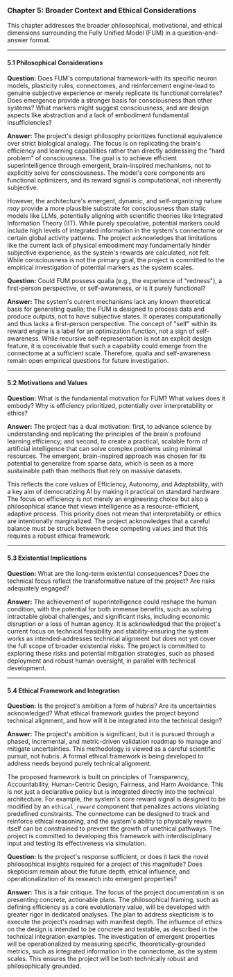 ### Chapter 5: Broader Context and Ethical Considerations

This chapter addresses the broader philosophical, motivational, and ethical dimensions surrounding the Fully Unified Model (FUM) in a question-and-answer format.

---

#### 5.1 Philosophical Considerations

**Question:**
Does FUM's computational framework-with its specific neuron models, plasticity rules, connectomes, and reinforcement engine-lead to genuine subjective experience or merely replicate its functional correlates? Does emergence provide a stronger basis for consciousness than other systems? What markers might suggest consciousness, and are design aspects like abstraction and a lack of embodiment fundamental insufficiencies?

**Answer:**
The project's design philosophy prioritizes functional equivalence over strict biological analogy. The focus is on replicating the brain's efficiency and learning capabilities rather than directly addressing the "hard problem" of consciousness. The goal is to achieve efficient superintelligence through emergent, brain-inspired mechanisms, not to explicitly solve for consciousness. The model's core components are functional optimizers, and its reward signal is computational, not inherently subjective.

However, the architecture's emergent, dynamic, and self-organizing nature *may* provide a more plausible substrate for consciousness than static models like LLMs, potentially aligning with scientific theories like Integrated Information Theory (IIT). While purely speculative, potential markers could include high levels of integrated information in the system's connectome or certain global activity patterns. The project acknowledges that limitations like the current lack of physical embodiment may fundamentally hinder subjective experience, as the system's rewards are calculated, not felt. While consciousness is not the primary goal, the project is committed to the empirical investigation of potential markers as the system scales.

**Question:**
Could FUM possess qualia (e.g., the experience of "redness"), a first-person perspective, or self-awareness, or is it purely functional?

**Answer:**
The system's current mechanisms lack any known theoretical basis for generating qualia; the FUM is designed to process data and produce outputs, not to have subjective states. It operates computationally and thus lacks a first-person perspective. The concept of "self" within its reward engine is a label for an optimization function, not a sign of self-awareness. While recursive self-representation is not an explicit design feature, it is conceivable that such a capability could emerge from the connectome at a sufficient scale. Therefore, qualia and self-awareness remain open empirical questions for future investigation.

---

#### 5.2 Motivations and Values

**Question:**
What is the fundamental motivation for FUM? What values does it embody? Why is efficiency prioritized, potentially over interpretability or ethics?

**Answer:**
The project has a dual motivation: first, to advance science by understanding and replicating the principles of the brain's profound learning efficiency; and second, to create a practical, scalable form of artificial intelligence that can solve complex problems using minimal resources. The emergent, brain-inspired approach was chosen for its potential to generalize from sparse data, which is seen as a more sustainable path than methods that rely on massive datasets.

This reflects the core values of Efficiency, Autonomy, and Adaptability, with a key aim of democratizing AI by making it practical on standard hardware. The focus on efficiency is not merely an engineering choice but also a philosophical stance that views intelligence as a resource-efficient, adaptive process. This priority does not mean that interpretability or ethics are intentionally marginalized. The project acknowledges that a careful balance must be struck between these competing values and that this requires a robust ethical framework.

---

#### 5.3 Existential Implications

**Question:**
What are the long-term existential consequences? Does the technical focus reflect the transformative nature of the project? Are risks adequately engaged?

**Answer:**
The achievement of superintelligence could reshape the human condition, with the potential for both immense benefits, such as solving intractable global challenges, and significant risks, including economic disruption or a loss of human agency. It is acknowledged that the project's current focus on technical feasibility and stability-ensuring the system works as intended-addresses technical alignment but does not yet cover the full scope of broader existential risks. The project is committed to exploring these risks and potential mitigation strategies, such as phased deployment and robust human oversight, in parallel with technical development.

---

#### 5.4 Ethical Framework and Integration

**Question:**
Is the project's ambition a form of hubris? Are its uncertainties acknowledged? What ethical framework guides the project beyond technical alignment, and how will it be integrated into the technical design?

**Answer:**
The project's ambition is significant, but it is pursued through a phased, incremental, and metric-driven validation roadmap to manage and mitigate uncertainties. This methodology is viewed as a careful scientific pursuit, not hubris. A formal ethical framework is being developed to address needs beyond purely technical alignment.

The proposed framework is built on principles of Transparency, Accountability, Human-Centric Design, Fairness, and Harm Avoidance. This is not just a declarative policy but is integrated directly into the technical architecture. For example, the system's core reward signal is designed to be modified by an `ethical_reward` component that penalizes actions violating predefined constraints. The connectome can be designed to track and reinforce ethical reasoning, and the system's ability to physically rewire itself can be constrained to prevent the growth of unethical pathways. The project is committed to developing this framework with interdisciplinary input and testing its effectiveness via simulation.

**Question:**
Is the project's response sufficient, or does it lack the novel philosophical insights required for a project of this magnitude? Does skepticism remain about the future depth, ethical influence, and operationalization of its research into emergent properties?

**Answer:**
This is a fair critique. The focus of the project documentation is on presenting concrete, actionable plans. The philosophical framing, such as defining efficiency as a core evolutionary value, will be developed with greater rigor in dedicated analyses. The plan to address skepticism is to execute the project's roadmap with manifest depth. The influence of ethics on the design is intended to be concrete and testable, as described in the technical integration examples. The investigation of emergent properties will be operationalized by measuring specific, theoretically-grounded metrics, such as integrated information in the connectome, as the system scales. This ensures the project will be both technically robust and philosophically grounded.
